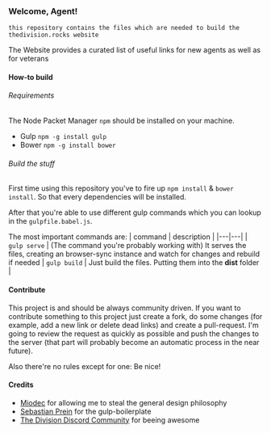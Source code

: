 ### Welcome, Agent!
`this repository contains the files which are needed to build the thedivision.rocks website`

  The Website provides a curated list of useful links for new agents as well as for veterans

#### How-to build

###### Requirements
The Node Packet Manager `npm` should be installed on your machine.
  * Gulp `npm -g install gulp`
  * Bower `npm -g install bower`

###### Build the stuff
First time using this repository you've to fire up
`npm install` & `bower install`. So that every dependencies will be installed.

After that you're able to use different gulp commands which you can lookup in the `gulpfile.babel.js`.

The most important commands are:
| command | description |
|---|---|
| `gulp serve` | (The command you're probably working with) It serves the files, creating an browser-sync instance and watch for changes and rebuild if needed
| `gulp build` | Just build the files. Putting them into the **dist** folder |

#### Contribute
This project is and should be always community driven. If you want to contribute something to this project just       create a fork, do some changes (for example, add a new link or delete dead links) and create a pull-request. I'm going to review the request as quickly as possible and push the changes to the server (that part will probably become an automatic process in the near future).

Also there're no rules except for one: Be nice!

#### Credits
  * [Miodec]() for allowing me to steal the general design philosophy
  * [Sebastian Prein](https://github.com/mzdr) for the gulp-boilerplate
  * [The Division Discord Community]() for beeing awesome
